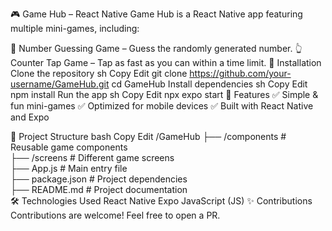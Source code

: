 🎮 Game Hub – React Native
Game Hub is a React Native app featuring multiple mini-games, including:

🔢 Number Guessing Game – Guess the randomly generated number.
👆 Counter Tap Game – Tap as fast as you can within a time limit.
🚀 Installation
Clone the repository
sh
Copy
Edit
git clone https://github.com/your-username/GameHub.git
cd GameHub
Install dependencies
sh
Copy
Edit
npm install
Run the app
sh
Copy
Edit
npx expo start
📌 Features
✅ Simple & fun mini-games
✅ Optimized for mobile devices
✅ Built with React Native and Expo

📂 Project Structure
bash
Copy
Edit
/GameHub
 ├── /components    # Reusable game components  
 ├── /screens       # Different game screens  
 ├── App.js         # Main entry file  
 ├── package.json   # Project dependencies  
 ├── README.md      # Project documentation  
🛠️ Technologies Used
React Native
Expo
JavaScript (JS)
✨ Contributions
Contributions are welcome! Feel free to open a PR.

